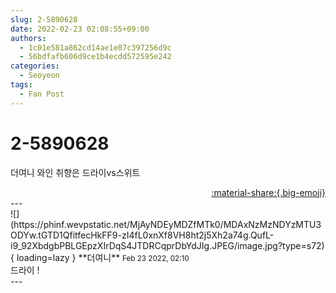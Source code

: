 ```yaml
---
slug: 2-5890628
date: 2022-02-23 02:08:55+09:00
authors:
  - 1c01e581a862cd14ae1e87c397256d9c
  - 56bdfafb606d9ce1b4ecdd572595e242
categories:
  - Seoyeon
tags:
  - Fan Post
---
```


# 2-5890628

<div class="post-container" markdown="1">
<div class="content-container md-sidebar__scrollwrap" markdown="1">

더여니 와인 취향은 드라이vs스위트

</div>
</div>

<div style="text-align: right;" markdown="1">
<a href="https://weverse.io/fromis9/fanpost/2-5890628" style="text-align: right;">:material-share:{.big-emoji}</a>
</div>
---

<div class="comments-container md-sidebar__scrollwrap" markdown="1">
<div class="comment" markdown="1">
<div class='id-container' markdown="1">
![](https://phinf.wevpstatic.net/MjAyNDEyMDZfMTk0/MDAxNzMzNDYzMTU3ODYw.tGTD1QfitfecHkFF9-zI4fL0xnXf8VH8ht2j5Xh2a74g.QufL-i9_92XbdgbPBLGEpzXIrDqS4JTDRCqprDbYdJIg.JPEG/image.jpg?type=s72){ loading=lazy }
**<span class="artist">더여니</span>** <small>Feb 23 2022, 02:10</small><br>
</div>
<div class='comment-body' markdown="1">
드라이 !
</div>
</div>
</div>
---
